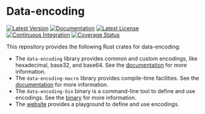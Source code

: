 # Data-encoding

[![Latest Version][version_badge]][library]
[![Documentation][documentation_badge]][documentation]
[![Latest License][license_badge]][license]
[![Continuous Integration][ci_badge]][ci]
[![Coverage Status][coveralls_badge]][coveralls]

This repository provides the following Rust crates for data-encoding:
- The `data-encoding` library provides common and custom encodings, like
  hexadecimal, base32, and base64. See the [documentation] for more information.
- The `data-encoding-macro` library provides compile-time facilities. See the
  [documentation][macro] for more information.
- The `data-encoding-bin` binary is a command-line tool to define and use
  encodings. See the [binary] for more information.
- The [website] provides a playground to define and use encodings.

[binary]: https://crates.io/crates/data-encoding-bin
[ci]: https://github.com/ia0/data-encoding/actions/workflows/ci.yml
[ci_badge]: https://github.com/ia0/data-encoding/actions/workflows/ci.yml/badge.svg
[coveralls]: https://coveralls.io/github/ia0/data-encoding?branch=main
[coveralls_badge]: https://coveralls.io/repos/github/ia0/data-encoding/badge.svg?branch=main
[documentation]: https://docs.rs/data-encoding
[documentation_badge]: https://docs.rs/data-encoding/badge.svg
[library]: https://crates.io/crates/data-encoding
[license]: https://github.com/ia0/data-encoding/blob/main/LICENSE
[license_badge]: https://img.shields.io/crates/l/data-encoding.svg
[macro]: https://docs.rs/data-encoding-macro
[version_badge]: https://img.shields.io/crates/v/data-encoding.svg
[website]: https://data-encoding.rs
